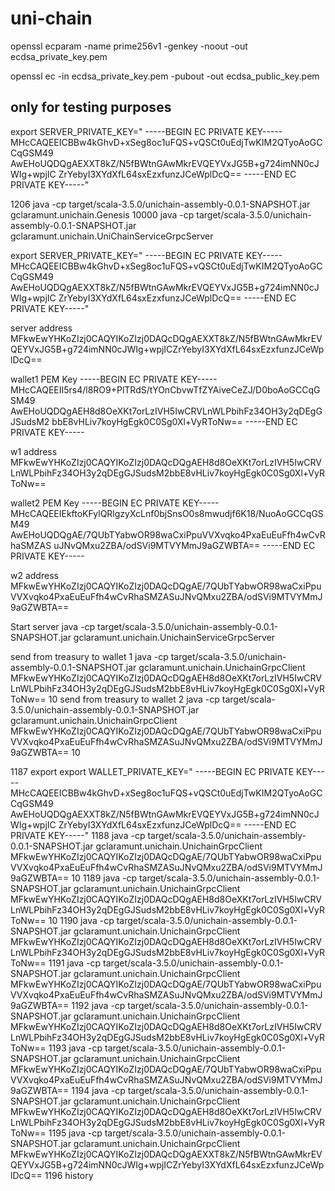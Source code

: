 # uni-chain


openssl ecparam -name prime256v1 -genkey -noout -out ecdsa_private_key.pem

openssl ec -in ecdsa_private_key.pem -pubout -out ecdsa_public_key.pem

## only for testing purposes


export SERVER_PRIVATE_KEY="
-----BEGIN EC PRIVATE KEY-----
MHcCAQEEICBBw4kGhvD+xSeg8oc1uFQS+vQSCt0uEdjTwKIM2QTyoAoGCCqGSM49
AwEHoUQDQgAEXXT8kZ/N5fBWtnGAwMkrEVQEYVxJG5B+g724imNN0cJWIg+wpjIC
ZrYebyI3XYdXfL64sxEzxfunzJCeWplDcQ==
-----END EC PRIVATE KEY-----"


1206  java -cp target/scala-3.5.0/unichain-assembly-0.0.1-SNAPSHOT.jar gclaramunt.unichain.Genesis 10000
java -cp target/scala-3.5.0/unichain-assembly-0.0.1-SNAPSHOT.jar gclaramunt.unichain.UniChainServiceGrpcServer


export SERVER_PRIVATE_KEY=" 
-----BEGIN EC PRIVATE KEY-----
MHcCAQEEICBBw4kGhvD+xSeg8oc1uFQS+vQSCt0uEdjTwKIM2QTyoAoGCCqGSM49
AwEHoUQDQgAEXXT8kZ/N5fBWtnGAwMkrEVQEYVxJG5B+g724imNN0cJWIg+wpjIC
ZrYebyI3XYdXfL64sxEzxfunzJCeWplDcQ==
-----END EC PRIVATE KEY-----"

server address
MFkwEwYHKoZIzj0CAQYIKoZIzj0DAQcDQgAEXXT8kZ/N5fBWtnGAwMkrEVQEYVxJG5B+g724imNN0cJWIg+wpjICZrYebyI3XYdXfL64sxEzxfunzJCeWplDcQ==


wallet1 PEM Key
-----BEGIN EC PRIVATE KEY-----
MHcCAQEEII5rs4/l8RO9+PlTRdS/tYOnCbvwTfZYAiveCeZJ/D0boAoGCCqGSM49
AwEHoUQDQgAEH8d8OeXKt7orLzIVH5IwCRVLnWLPbihFz34OH3y2qDEgGJSudsM2
bbE8vHLiv7koyHgEgk0C0Sg0Xl+VyRToNw==
-----END EC PRIVATE KEY-----

w1 address
MFkwEwYHKoZIzj0CAQYIKoZIzj0DAQcDQgAEH8d8OeXKt7orLzIVH5IwCRVLnWLPbihFz34OH3y2qDEgGJSudsM2bbE8vHLiv7koyHgEgk0C0Sg0Xl+VyRToNw==

wallet2 PEM Key
-----BEGIN EC PRIVATE KEY-----
MHcCAQEEIEkftoKFylQRlgzyXcLnf0bjSnsO0s8mwudjf6K18/NuoAoGCCqGSM49
AwEHoUQDQgAE/7QUbTYabwOR98waCxiPpuVVXvqko4PxaEuEuFfh4wCvRhaSMZAS
uJNvQMxu2ZBA/odSVi9MTVYMmJ9aGZWBTA==
-----END EC PRIVATE KEY-----

w2 address
MFkwEwYHKoZIzj0CAQYIKoZIzj0DAQcDQgAE/7QUbTYabwOR98waCxiPpuVVXvqko4PxaEuEuFfh4wCvRhaSMZASuJNvQMxu2ZBA/odSVi9MTVYMmJ9aGZWBTA==


Start server
java -cp target/scala-3.5.0/unichain-assembly-0.0.1-SNAPSHOT.jar gclaramunt.unichain.UnichainServiceGrpcServer


send from treasury to wallet 1
java -cp target/scala-3.5.0/unichain-assembly-0.0.1-SNAPSHOT.jar gclaramunt.unichain.UnichainGrpcClient MFkwEwYHKoZIzj0CAQYIKoZIzj0DAQcDQgAEH8d8OeXKt7orLzIVH5IwCRVLnWLPbihFz34OH3y2qDEgGJSudsM2bbE8vHLiv7koyHgEgk0C0Sg0Xl+VyRToNw== 10
send from treasury to wallet 2
java -cp target/scala-3.5.0/unichain-assembly-0.0.1-SNAPSHOT.jar gclaramunt.unichain.UnichainGrpcClient MFkwEwYHKoZIzj0CAQYIKoZIzj0DAQcDQgAE/7QUbTYabwOR98waCxiPpuVVXvqko4PxaEuEuFfh4wCvRhaSMZASuJNvQMxu2ZBA/odSVi9MTVYMmJ9aGZWBTA== 10



1187  export export WALLET_PRIVATE_KEY="
-----BEGIN EC PRIVATE KEY-----
MHcCAQEEICBBw4kGhvD+xSeg8oc1uFQS+vQSCt0uEdjTwKIM2QTyoAoGCCqGSM49
AwEHoUQDQgAEXXT8kZ/N5fBWtnGAwMkrEVQEYVxJG5B+g724imNN0cJWIg+wpjIC
ZrYebyI3XYdXfL64sxEzxfunzJCeWplDcQ==
-----END EC PRIVATE KEY-----"
1188  java -cp target/scala-3.5.0/unichain-assembly-0.0.1-SNAPSHOT.jar gclaramunt.unichain.UnichainGrpcClient MFkwEwYHKoZIzj0CAQYIKoZIzj0DAQcDQgAE/7QUbTYabwOR98waCxiPpuVVXvqko4PxaEuEuFfh4wCvRhaSMZASuJNvQMxu2ZBA/odSVi9MTVYMmJ9aGZWBTA== 10
1189  java -cp target/scala-3.5.0/unichain-assembly-0.0.1-SNAPSHOT.jar gclaramunt.unichain.UnichainGrpcClient MFkwEwYHKoZIzj0CAQYIKoZIzj0DAQcDQgAEH8d8OeXKt7orLzIVH5IwCRVLnWLPbihFz34OH3y2qDEgGJSudsM2bbE8vHLiv7koyHgEgk0C0Sg0Xl+VyRToNw== 10
1190  java -cp target/scala-3.5.0/unichain-assembly-0.0.1-SNAPSHOT.jar gclaramunt.unichain.UnichainGrpcClient MFkwEwYHKoZIzj0CAQYIKoZIzj0DAQcDQgAEH8d8OeXKt7orLzIVH5IwCRVLnWLPbihFz34OH3y2qDEgGJSudsM2bbE8vHLiv7koyHgEgk0C0Sg0Xl+VyRToNw==
1191  java -cp target/scala-3.5.0/unichain-assembly-0.0.1-SNAPSHOT.jar gclaramunt.unichain.UnichainGrpcClient MFkwEwYHKoZIzj0CAQYIKoZIzj0DAQcDQgAE/7QUbTYabwOR98waCxiPpuVVXvqko4PxaEuEuFfh4wCvRhaSMZASuJNvQMxu2ZBA/odSVi9MTVYMmJ9aGZWBTA==
1192  java -cp target/scala-3.5.0/unichain-assembly-0.0.1-SNAPSHOT.jar gclaramunt.unichain.UnichainGrpcClient MFkwEwYHKoZIzj0CAQYIKoZIzj0DAQcDQgAEH8d8OeXKt7orLzIVH5IwCRVLnWLPbihFz34OH3y2qDEgGJSudsM2bbE8vHLiv7koyHgEgk0C0Sg0Xl+VyRToNw==
1193  java -cp target/scala-3.5.0/unichain-assembly-0.0.1-SNAPSHOT.jar gclaramunt.unichain.UnichainGrpcClient MFkwEwYHKoZIzj0CAQYIKoZIzj0DAQcDQgAE/7QUbTYabwOR98waCxiPpuVVXvqko4PxaEuEuFfh4wCvRhaSMZASuJNvQMxu2ZBA/odSVi9MTVYMmJ9aGZWBTA==
1194  java -cp target/scala-3.5.0/unichain-assembly-0.0.1-SNAPSHOT.jar gclaramunt.unichain.UnichainGrpcClient MFkwEwYHKoZIzj0CAQYIKoZIzj0DAQcDQgAEH8d8OeXKt7orLzIVH5IwCRVLnWLPbihFz34OH3y2qDEgGJSudsM2bbE8vHLiv7koyHgEgk0C0Sg0Xl+VyRToNw==
1195  java -cp target/scala-3.5.0/unichain-assembly-0.0.1-SNAPSHOT.jar gclaramunt.unichain.UnichainGrpcClient MFkwEwYHKoZIzj0CAQYIKoZIzj0DAQcDQgAEXXT8kZ/N5fBWtnGAwMkrEVQEYVxJG5B+g724imNN0cJWIg+wpjICZrYebyI3XYdXfL64sxEzxfunzJCeWplDcQ==
1196  history
